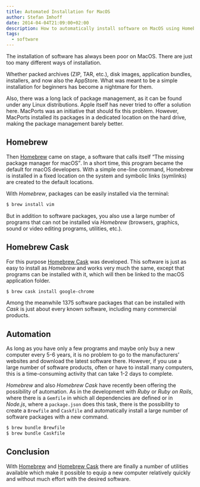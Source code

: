 ```yaml
---
title: Automated Installation for MacOS
author: Stefan Imhoff
date: 2014-04-04T21:09:00+02:00
description: How to automatically install software on MacOS using Homebrew and Homebrew Cask. Homebrew Cask can install over 1300 applications, including many commercial products.
tags:
  - software
---
```


The installation of software has always been poor on MacOS. There are just too many different ways of installation.

Whether packed archives (ZIP, TAR, etc.), disk images, application bundles, installers, and now also the AppStore. What was meant to be a simple installation for beginners has become a nightmare for them.

Also, there was a long lack of package management, as it can be found under any Linux distributions. Apple itself has never tried to offer a solution here. MacPorts was an initiative that should fix this problem. However, MacPorts installed its packages in a dedicated location on the hard drive, making the package management barely better.

## Homebrew

Then [Homebrew] came on stage, a software that calls itself <q>The missing package manager for macOS</q>. In a short time, this program became the default for macOS developers. With a simple one-line command, Homebrew is installed in a fixed location on the system and symbolic links (symlinks) are created to the default locations.

With _Homebrew_, packages can be easily installed via the terminal:

```bash
$ brew install vim
```

But in addition to software packages, you also use a large number of programs that can not be installed via _Homebrew_ (browsers, graphics, sound or video editing programs, utilities, etc.).

## Homebrew Cask

For this purpose [Homebrew Cask] was developed. This software is just as easy to install as _Homebrew_ and works very much the same, except that programs can be installed with it, which will then be linked to the macOS application folder.

```bash
$ brew cask install google-chrome
```

Among the meanwhile 1375 software packages that can be installed with _Cask_ is just about every known software, including many commercial products.

## Automation

As long as you have only a few programs and maybe only buy a new computer every 5-6 years, it is no problem to go to the manufacturers’ websites and download the latest software there. However, if you use a large number of software products, often or have to install many computers, this is a time-consuming activity that can take 1-2 days to complete.

_Homebrew_ and also _Homebrew Cask_ have recently been offering the possibility of automation. As in the development with _Ruby_ or _Ruby on Rails_, where there is a `Gemfile` in which all dependencies are defined or in _Node.js_, where a `package.json` does this task, there is the possibility to create a `Brewfile` and `Caskfile` and automatically install a large number of software packages with a new command.

```bash
$ brew bundle Brewfile
$ brew bundle Caskfile
```

## Conclusion

With [Homebrew] and [Homebrew Cask] there are finally a number of utilities available which make it possible to equip a new computer relatively quickly and without much effort with the desired software.

[homebrew cask]: https://github.com/caskroom
[homebrew]: https://brew.sh/
